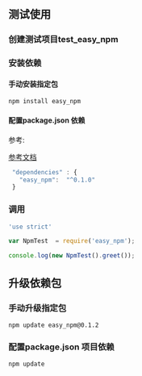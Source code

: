 ## 测试使用

### 创建测试项目test_easy_npm

### 安装依赖

#### 手动安装指定包
```
npm install easy_npm
```

#### 配置package.json 依赖

参考:

[参考文档](http://ju.outofmemory.cn/entry/130809)


```javascript
 "dependencies" : {
   "easy_npm":  "^0.1.0"
 }
```

### 调用

```javascript
'use strict'

var NpmTest  = require('easy_npm');

console.log(new NpmTest().greet());
```



## 升级依赖包

### 手动升级指定包

```
npm update easy_npm@0.1.2
```

### 配置package.json 项目依赖

```
npm update
```
